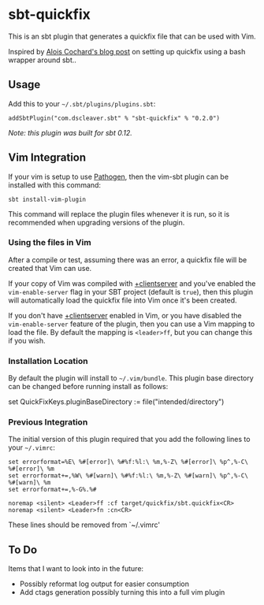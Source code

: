 # sbt-quickfix

This is an sbt plugin that generates a quickfix file that can be used with Vim.

Inspired by [Alois Cochard's blog post] on setting up quickfix using a bash wrapper around sbt..

## Usage

Add this to your `~/.sbt/plugins/plugins.sbt`:

    addSbtPlugin("com.dscleaver.sbt" % "sbt-quickfix" % "0.2.0")

*Note: this plugin was built for sbt 0.12.*

## Vim Integration

If your vim is setup to use [Pathogen], then the vim-sbt plugin can be installed with this command:

    sbt install-vim-plugin

This command will replace the plugin files whenever it is run, so it is recommended when upgrading versions of the plugin.

### Using the files in Vim

After a compile or test, assuming there was an error, a quickfix file will be created that Vim can use.

If your copy of Vim was compiled with [+clientserver] and you've enabled the `vim-enable-server` flag in your SBT project (default is `true`), then this plugin will automatically load the quickfix file into Vim once it's been created.

If you don't have [+clientserver] enabled in Vim, or you have disabled the `vim-enable-server` feature of the plugin, then you can use a Vim mapping to load the file.  By default the mapping is `<leader>ff`, but you can change this if you wish.

### Installation Location

By default the plugin will install to `~/.vim/bundle`. This plugin base directory can be changed before running install as follows:

   set QuickFixKeys.pluginBaseDirectory := file("intended/directory") 

### Previous Integration

The initial version of this plugin required that you add the following lines to your `~/.vimrc`:

    set errorformat=%E\ %#[error]\ %#%f:%l:\ %m,%-Z\ %#[error]\ %p^,%-C\ %#[error]\ %m
    set errorformat+=,%W\ %#[warn]\ %#%f:%l:\ %m,%-Z\ %#[warn]\ %p^,%-C\ %#[warn]\ %m
    set errorformat+=,%-G%.%#

    noremap <silent> <Leader>ff :cf target/quickfix/sbt.quickfix<CR>
    noremap <silent> <Leader>fn :cn<CR>

These lines should be removed from `~/.vimrc'

## To Do 

Items that I want to look into in the future:

* Possibly reformat log output for easier consumption
* Add ctags generation possibly turning this into a full vim plugin

[Alois Cochard's blog post]: http://aloiscochard.blogspot.co.uk/2013/02/quick-bug-fixing-in-scala-with-sbt-and.html
[Pathogen]: https://github.com/tpope/vim-pathogen
[+clientserver]: http://vimhelp.appspot.com/remote.txt.html#clientserver

